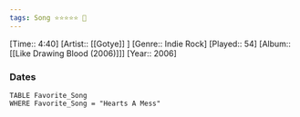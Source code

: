 ```yaml
---
tags: Song ⭐⭐⭐⭐⭐ 💛
---
```

[Time:: 4:40]
[Artist:: [[Gotye]] ]
[Genre:: Indie Rock]
[Played:: 54]
[Album:: [[Like Drawing Blood (2006)]]]
[Year:: 2006]
### Dates
````dataview
TABLE Favorite_Song
WHERE Favorite_Song = "Hearts A Mess"
````